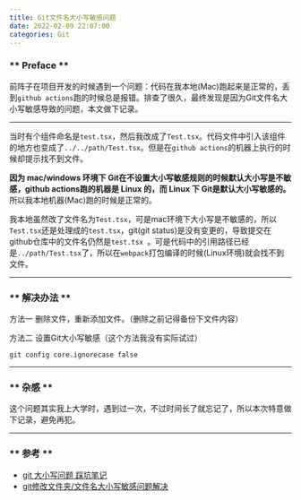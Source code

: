 ```yaml
---
title: Git文件名大小写敏感问题
date: 2022-02-09 22:07:00
categories: Git
---
```


### ** Preface **

前阵子在项目开发的时候遇到一个问题：代码在我本地(Mac)跑起来是正常的，丢到`github actions`跑的时候总是报错。排查了很久，最终发现是因为Git文件名大小写敏感导致的问题，本文做下记录。

*****************

当时有个组件命名是`test.tsx`，然后我改成了`Test.tsx`。代码文件中引入该组件的地方也变成了`../../path/Test.tsx`。但是在`github actions`的机器上执行的时候却提示找不到文件。


<span class="under0">**因为 mac/windows 环境下 Git在不设置大小写敏感规则的时候默认大小写是不敏感，github actions跑的机器是 Linux 的，而 Linux 下 Git是默认大小写敏感的。**</span> 所以我本地机器(Mac)跑的时候是正常的。

我本地虽然改了文件名为`Test.tsx`，可是mac环境下大小写是不敏感的，所以`Test.tsx`还是处理成的`test.tsx`，git(git status)是没有变更的，导致提交在github仓库中的文件名仍然是`test.tsx `。可是代码中的引用路径已经是`../path/Test.tsx`了，所以在`webpack`打包编译的时候(Linux环境)就会找不到文件。


*****************

### ** 解决办法 **

方法一
删除文件，重新添加文件。（删除之前记得备份下文件内容）


方法二
设置Git大小写敏感（这个方法我没有实际试过）
```
git config core.ignorecase false
```


*****************

### ** 杂感 **

这个问题其实我上大学时，遇到过一次，不过时间长了就忘记了，所以本次特意做下记录，避免再犯。

*****************
### ** 参考 **

- [git 大小写问题 踩坑笔记](https://blog.csdn.net/u013707249/article/details/79135639)
- [git修改文件夹/文件名大小写敏感问题解决](https://blog.csdn.net/u011350541/article/details/86517435)